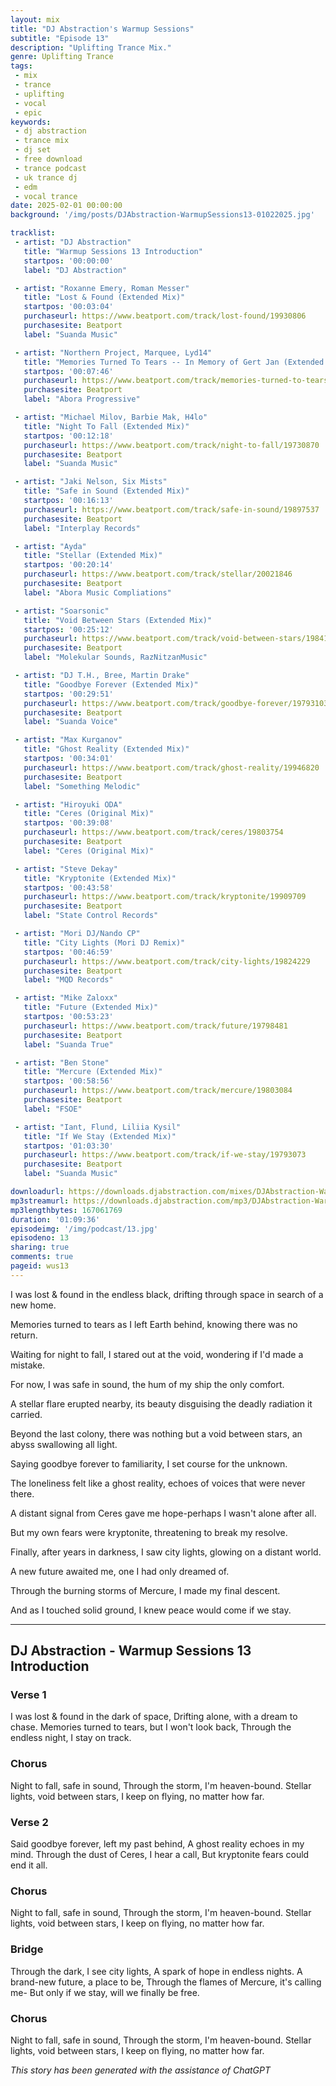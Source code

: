 ```yaml
---
layout: mix
title: "DJ Abstraction's Warmup Sessions"
subtitle: "Episode 13"
description: "Uplifting Trance Mix."
genre: Uplifting Trance
tags:
 - mix
 - trance
 - uplifting
 - vocal
 - epic
keywords:
 - dj abstraction
 - trance mix
 - dj set
 - free download
 - trance podcast
 - uk trance dj
 - edm
 - vocal trance
date: 2025-02-01 00:00:00
background: '/img/posts/DJAbstraction-WarmupSessions13-01022025.jpg'

tracklist:
 - artist: "DJ Abstraction"
   title: "Warmup Sessions 13 Introduction"
   startpos: '00:00:00'
   label: "DJ Abstraction"

 - artist: "Roxanne Emery, Roman Messer"
   title: "Lost & Found (Extended Mix)"
   startpos: '00:03:04'
   purchaseurl: https://www.beatport.com/track/lost-found/19930806
   purchasesite: Beatport
   label: "Suanda Music"

 - artist: "Northern Project, Marquee, Lyd14"
   title: "Memories Turned To Tears -- In Memory of Gert Jan (Extended Dub)"
   startpos: '00:07:46'
   purchaseurl: https://www.beatport.com/track/memories-turned-to-tears-in-memory-of-gert-jan/19551362
   purchasesite: Beatport
   label: "Abora Progressive"

 - artist: "Michael Milov, Barbie Mak, H4lo"
   title: "Night To Fall (Extended Mix)"
   startpos: '00:12:18'
   purchaseurl: https://www.beatport.com/track/night-to-fall/19730870
   purchasesite: Beatport
   label: "Suanda Music"

 - artist: "Jaki Nelson, Six Mists"
   title: "Safe in Sound (Extended Mix)"
   startpos: '00:16:13'
   purchaseurl: https://www.beatport.com/track/safe-in-sound/19897537
   purchasesite: Beatport
   label: "Interplay Records"

 - artist: "Ayda"
   title: "Stellar (Extended Mix)"
   startpos: '00:20:14'
   purchaseurl: https://www.beatport.com/track/stellar/20021846
   purchasesite: Beatport
   label: "Abora Music Compliations"

 - artist: "Soarsonic"
   title: "Void Between Stars (Extended Mix)"
   startpos: '00:25:12'
   purchaseurl: https://www.beatport.com/track/void-between-stars/19841144
   purchasesite: Beatport
   label: "Molekular Sounds, RazNitzanMusic"

 - artist: "DJ T.H., Bree, Martin Drake"
   title: "Goodbye Forever (Extended Mix)"
   startpos: '00:29:51'
   purchaseurl: https://www.beatport.com/track/goodbye-forever/19793103
   purchasesite: Beatport
   label: "Suanda Voice"

 - artist: "Max Kurganov"
   title: "Ghost Reality (Extended Mix)"
   startpos: '00:34:01'
   purchaseurl: https://www.beatport.com/track/ghost-reality/19946820
   purchasesite: Beatport
   label: "Something Melodic"

 - artist: "Hiroyuki ODA"
   title: "Ceres (Original Mix)"
   startpos: '00:39:08'
   purchaseurl: https://www.beatport.com/track/ceres/19803754
   purchasesite: Beatport
   label: "Ceres (Original Mix)"

 - artist: "Steve Dekay"
   title: "Kryptonite (Extended Mix)"
   startpos: '00:43:58'
   purchaseurl: https://www.beatport.com/track/kryptonite/19909709
   purchasesite: Beatport
   label: "State Control Records"

 - artist: "Mori DJ/Nando CP"
   title: "City Lights (Mori DJ Remix)"
   startpos: '00:46:59'
   purchaseurl: https://www.beatport.com/track/city-lights/19824229
   purchasesite: Beatport
   label: "MQD Records"

 - artist: "Mike Zaloxx"
   title: "Future (Extended Mix)"
   startpos: '00:53:23'
   purchaseurl: https://www.beatport.com/track/future/19798481
   purchasesite: Beatport
   label: "Suanda True"

 - artist: "Ben Stone"
   title: "Mercure (Extended Mix)"
   startpos: '00:58:56'
   purchaseurl: https://www.beatport.com/track/mercure/19803084
   purchasesite: Beatport
   label: "FSOE"

 - artist: "Iant, Flund, Liliia Kysil"
   title: "If We Stay (Extended Mix)"
   startpos: '01:03:30'
   purchaseurl: https://www.beatport.com/track/if-we-stay/19793073
   purchasesite: Beatport
   label: "Suanda Music"

downloadurl: https://downloads.djabstraction.com/mixes/DJAbstraction-WarmupSessions13-01022025.zip
mp3streamurl: https://downloads.djabstraction.com/mp3/DJAbstraction-WarmupSessions13-01022025.mp3
mp3lengthbytes: 167061769
duration: '01:09:36'
episodeimg: '/img/podcast/13.jpg'
episodeno: 13
sharing: true
comments: true
pageid: wus13
---
```


I was lost & found in the endless black, drifting through space in search of a new home.

Memories turned to tears as I left Earth behind, knowing there was no return.

Waiting for night to fall, I stared out at the void, wondering if I'd made a mistake.

For now, I was safe in sound, the hum of my ship the only comfort.

A stellar flare erupted nearby, its beauty disguising the deadly radiation it carried.

Beyond the last colony, there was nothing but a void between stars, an abyss swallowing all light.

Saying goodbye forever to familiarity, I set course for the unknown.

The loneliness felt like a ghost reality, echoes of voices that were never there.

A distant signal from Ceres gave me hope-perhaps I wasn't alone after all.

But my own fears were kryptonite, threatening to break my resolve.

Finally, after years in darkness, I saw city lights, glowing on a distant world.

A new future awaited me, one I had only dreamed of.

Through the burning storms of Mercure, I made my final descent.

And as I touched solid ground, I knew peace would come if we stay.


---

## DJ Abstraction - Warmup Sessions 13 Introduction

### Verse 1

I was lost & found in the dark of space,
Drifting alone, with a dream to chase.
Memories turned to tears, but I won't look back,
Through the endless night, I stay on track.

### Chorus

Night to fall, safe in sound,
Through the storm, I'm heaven-bound.
Stellar lights, void between stars,
I keep on flying, no matter how far.

### Verse 2

Said goodbye forever, left my past behind,
A ghost reality echoes in my mind.
Through the dust of Ceres, I hear a call,
But kryptonite fears could end it all.

### Chorus

Night to fall, safe in sound,
Through the storm, I'm heaven-bound.
Stellar lights, void between stars,
I keep on flying, no matter how far.

### Bridge

Through the dark, I see city lights,
A spark of hope in endless nights.
A brand-new future, a place to be,
Through the flames of Mercure, it's calling me-
But only if we stay, will we finally be free.

### Chorus

Night to fall, safe in sound,
Through the storm, I'm heaven-bound.
Stellar lights, void between stars,
I keep on flying, no matter how far.

*This story has been generated with the assistance of ChatGPT*
